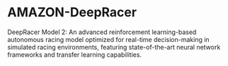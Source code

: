 # AMAZON-DeepRacer
DeepRacer Model 2: An advanced reinforcement learning-based autonomous racing model optimized for real-time decision-making in simulated racing environments, featuring state-of-the-art neural network frameworks and transfer learning capabilities.
